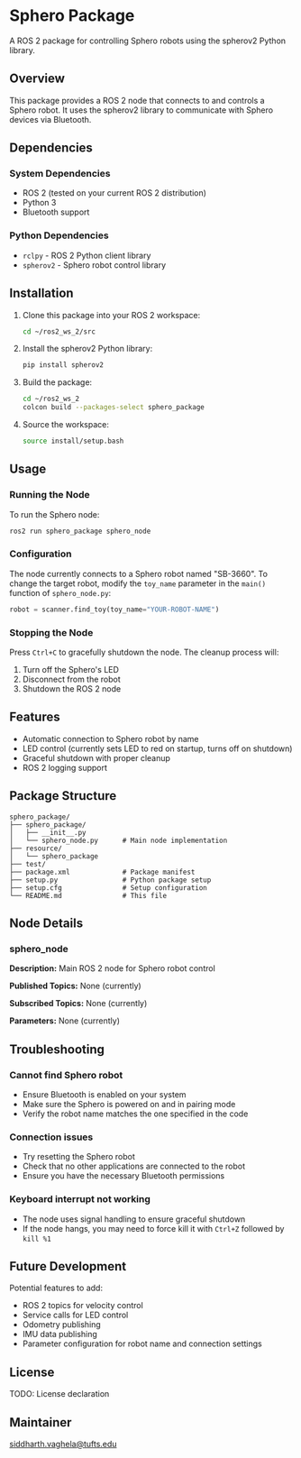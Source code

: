 # Sphero Package

A ROS 2 package for controlling Sphero robots using the spherov2 Python library.

## Overview

This package provides a ROS 2 node that connects to and controls a Sphero robot. It uses the spherov2 library to communicate with Sphero devices via Bluetooth.

## Dependencies

### System Dependencies
- ROS 2 (tested on your current ROS 2 distribution)
- Python 3
- Bluetooth support

### Python Dependencies
- `rclpy` - ROS 2 Python client library
- `spherov2` - Sphero robot control library

## Installation

1. Clone this package into your ROS 2 workspace:
   ```bash
   cd ~/ros2_ws_2/src
   ```

2. Install the spherov2 Python library:
   ```bash
   pip install spherov2
   ```

3. Build the package:
   ```bash
   cd ~/ros2_ws_2
   colcon build --packages-select sphero_package
   ```

4. Source the workspace:
   ```bash
   source install/setup.bash
   ```

## Usage

### Running the Node

To run the Sphero node:

```bash
ros2 run sphero_package sphero_node
```

### Configuration

The node currently connects to a Sphero robot named "SB-3660". To change the target robot, modify the `toy_name` parameter in the `main()` function of `sphero_node.py`:

```python
robot = scanner.find_toy(toy_name="YOUR-ROBOT-NAME")
```

### Stopping the Node

Press `Ctrl+C` to gracefully shutdown the node. The cleanup process will:
1. Turn off the Sphero's LED
2. Disconnect from the robot
3. Shutdown the ROS 2 node

## Features

- Automatic connection to Sphero robot by name
- LED control (currently sets LED to red on startup, turns off on shutdown)
- Graceful shutdown with proper cleanup
- ROS 2 logging support

## Package Structure

```
sphero_package/
├── sphero_package/
│   ├── __init__.py
│   └── sphero_node.py      # Main node implementation
├── resource/
│   └── sphero_package
├── test/
├── package.xml             # Package manifest
├── setup.py                # Python package setup
├── setup.cfg               # Setup configuration
└── README.md               # This file
```

## Node Details

### sphero_node

**Description:** Main ROS 2 node for Sphero robot control

**Published Topics:** None (currently)

**Subscribed Topics:** None (currently)

**Parameters:** None (currently)

## Troubleshooting

### Cannot find Sphero robot
- Ensure Bluetooth is enabled on your system
- Make sure the Sphero is powered on and in pairing mode
- Verify the robot name matches the one specified in the code

### Connection issues
- Try resetting the Sphero robot
- Check that no other applications are connected to the robot
- Ensure you have the necessary Bluetooth permissions

### Keyboard interrupt not working
- The node uses signal handling to ensure graceful shutdown
- If the node hangs, you may need to force kill it with `Ctrl+Z` followed by `kill %1`

## Future Development

Potential features to add:
- ROS 2 topics for velocity control
- Service calls for LED control
- Odometry publishing
- IMU data publishing
- Parameter configuration for robot name and connection settings

## License

TODO: License declaration

## Maintainer

siddharth.vaghela@tufts.edu
